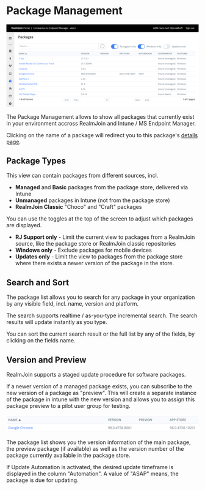 # Package Management

![List of active packages](<../../.gitbook/assets/image (7) (1) (1) (1).png>)

The Package Management allows to show all packages that currently exist in your environment accross RealmJoin and Intune / MS Endpoint Manager.

Clicking on the name of a package will redirect you to this package's [details page](package-details.md).

## Package Types

This view can contain packages from different sources, incl.

* **Managed** and **Basic** packages from the package store, delivered via Intune
* **Unmanaged** packages in Intune (not from the package store)
* **RealmJoin Classic** "Choco" and "Craft" packages

You can use the toggles at the top of the screen to adjust which packages are displayed.

* **RJ Support only** - Limit the current view to packages from a RealmJoin source, like the package store or RealmJoin classic repositories
* **Windows only** - Exclude packages for mobile devices
* **Updates only** - Limit the view to packages from the package store where there exists a newer version of the package in the store.

## Search and Sort

The package list allows you to search for any package in your organization by any visible field, incl. name, version and platform.

The search supports realtime / as-you-type incremental search. The search results will update instantly as you type.

You can sort the current search result or the full list by any of the fields, by clicking on the fields name.

## Version and Preview

RealmJoin supports a staged update procedure for software packages.&#x20;

If a newer version of a managed package exists, you can subscribe to the new version of a package as "preview". This will create a separate instance of the package in intune with the new version and allows you to assign this package preview to a pilot user group for testing.

![](<../../.gitbook/assets/image (12) (1) (1) (1) (1).png>)

The package list shows you the version information of the main package, the preview package (if available) as well as the version number of the package currently available in the package store.

If Update Automation is activated, the desired update timeframe is displayed in the column "Automation". A value of "ASAP" means, the package is due for updating.

&#x20;

